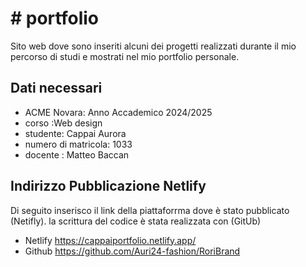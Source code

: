 # # portfolio
Sito web dove sono inseriti alcuni dei progetti realizzati durante il mio percorso di studi e mostrati nel mio portfolio personale.

## Dati necessari
-  ACME Novara: Anno Accademico 2024/2025
- corso :Web design
- studente: Cappai Aurora
- numero di matricola: 1033
- docente : Matteo Baccan

## Indirizzo Pubblicazione Netlify
Di seguito inserisco il link della piattaforrma dove è stato pubblicato (Netifly). la scrittura del codice è stata realizzata con (GitUb) 

- Netlify https://cappaiportfolio.netlify.app/
- Github  https://github.com/Auri24-fashion/RoriBrand  

